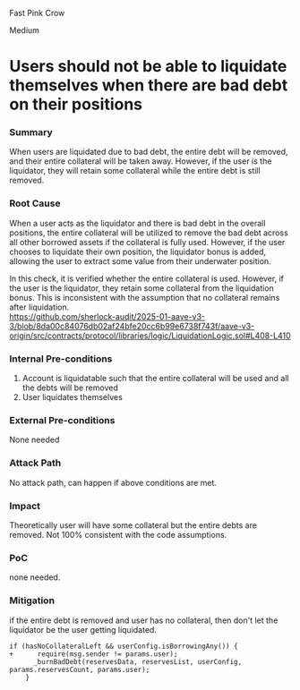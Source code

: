 Fast Pink Crow

Medium

# Users should not be able to liquidate themselves when there are bad debt on their positions

### Summary

When users are liquidated due to bad debt, the entire debt will be removed, and their entire collateral will be taken away. However, if the user is the liquidator, they will retain some collateral while the entire debt is still removed.


### Root Cause


When a user acts as the liquidator and there is bad debt in the overall positions, the entire collateral will be utilized to remove the bad debt across all other borrowed assets if the collateral is fully used. However, if the user chooses to liquidate their own position, the liquidator bonus is added, allowing the user to extract some value from their underwater position.

In this check, it is verified whether the entire collateral is used. However, if the user is the liquidator, they retain some collateral from the liquidation bonus. This is inconsistent with the assumption that no collateral remains after liquidation.  
https://github.com/sherlock-audit/2025-01-aave-v3-3/blob/8da00c84076db02af24bfe20cc6b99e6738f743f/aave-v3-origin/src/contracts/protocol/libraries/logic/LiquidationLogic.sol#L408-L410


### Internal Pre-conditions

1. Account is liquidatable such that the entire collateral will be used and all the debts will be removed
2. User liquidates themselves

### External Pre-conditions

None needed

### Attack Path

No attack path, can happen if above conditions are met.

### Impact

Theoretically user will have some collateral but the entire debts are removed. Not 100% consistent with the code assumptions. 

### PoC

none needed.

### Mitigation

if the entire debt is removed and user has no collateral, then don't let the liquidator be the user getting liquidated. 

```solidity
if (hasNoCollateralLeft && userConfig.isBorrowingAny()) {
+      require(msg.sender != params.user);
      _burnBadDebt(reservesData, reservesList, userConfig, params.reservesCount, params.user);
    }
```